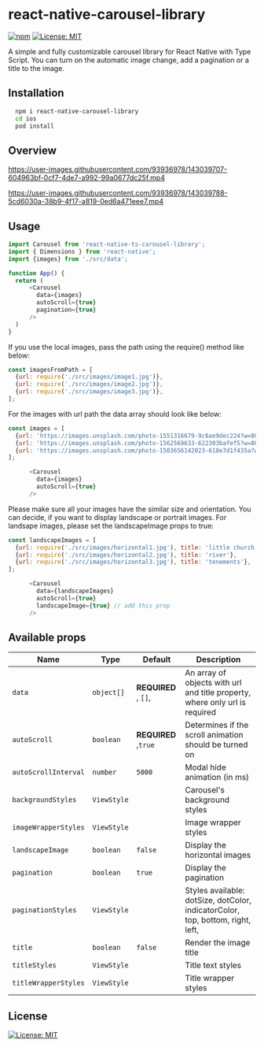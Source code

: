 # react-native-carousel-library

[![npm](https://img.shields.io/npm/v/react-native-data-storage-hooks.svg?style=flat-square)](https://www.npmjs.com/package/react-native-carousel-library)
[![License: MIT](https://img.shields.io/badge/License-MIT-yellow.svg)](https://opensource.org/licenses/MIT)

A simple and fully customizable carousel library for React Native with Type Script. 
You can turn on the automatic image change, add a pagination or a title to the image.




## Installation

```bash
  npm i react-native-carousel-library
  cd ios
  pod install
```
    
## Overview

https://user-images.githubusercontent.com/93936978/143039707-604963bf-0cf7-4de7-a992-99a0677dc25f.mp4


https://user-images.githubusercontent.com/93936978/143039788-5cd6030a-38b9-4f17-a819-0ed6a471eee7.mp4



## Usage

```javascript
import Carousel from 'react-native-ts-carousel-library';
import { Dimensions } from 'react-native';
import {images} from './src/data';

function App() {
  return (
      <Carousel
        data={images}
        autoScroll={true}
        pagination={true}
      />
  )
}
```
If you use the local images, pass the path using the require() method like below:

```javascript
const imagesFromPath = [
  {url: require('./src/images/image1.jpg')},
  {url: require('./src/images/image2.jpg')},
  {url: require('./src/images/image3.jpg')},
];
```
For the images with url path the data array should look like below: 

```javascript
const images = [
  {url: 'https://images.unsplash.com/photo-1551316679-9c6ae9dec224?w=800&q=80'},
  {url: 'https://images.unsplash.com/photo-1562569633-622303bafef5?w=800&q=80'},
  {url: 'https://images.unsplash.com/photo-1503656142023-618e7d1f435a?w=800&q=80'},
];

      <Carousel
        data={images}
        autoScroll={true}
      />
```
Please make sure all your images have the similar size and orientation.
You can decide, if you want to display landscape or portrait images.
For landsape images, please set the landscapeImage props to true:

```javascript
const landscapeImages = [
  {url: require('./src/images/horizontal1.jpg'), title: 'little church'},
  {url: require('./src/images/horizontal2.jpg'), title: 'river'},
  {url: require('./src/images/horizontal3.jpg'), title: 'tenements'},
];

      <Carousel
        data={landscapeImages}
        autoScroll={true}
        landscapeImage={true} // add this prop
      />
```

## Available props

| Name                             | Type                 | Default                        | Description                                                                                                                                |
| -------------------------------- | -------------------- | ------------------------------ | ------------------------------------------------------------------------------------------------------------------------------------------ |
| `data`                           | `object[]`           | **REQUIRED** , `[]`,                      | An array of objects with url and title property, where only url is required                                                                                                                      |
| `autoScroll`                     | `boolean`               | **REQUIRED** ,`true`                           | Determines if the scroll animation should be turned on                                                                                                |
| `autoScrollInterval`                   | `number` | `5000`                 | Modal hide animation (in ms)                                                                                                                     |
| `backgroundStyles`             | `ViewStyle`               |                             | Carousel's background styles                                                                                               |
| `imageWrapperStyles`                  | `ViewStyle`               |                         | Image wrapper styles                                                                                                |
| `landscapeImage`                    | `boolean`               | `false`                           | Display the horizontal images                          |
| `pagination`                    | `boolean`               | `true`                           | Display the pagination                                                                                                                       |
| `paginationStyles`                  | `ViewStyle`             |                      | Styles available: dotSize, dotColor, indicatorColor, top, bottom, right, left,                                                                                                              |
| `title`                | `boolean`             | `false`                           | Render the image title                                                                                             |
| `titleStyles`     | `ViewStyle`             |                             | Title text styles                                                                                                           |
| `titleWrapperStyles`    | `ViewStyle`             |                             | Title wrapper styles                                                                                                           |

## License

[![License: MIT](https://img.shields.io/badge/License-MIT-yellow.svg)](https://opensource.org/licenses/MIT)
